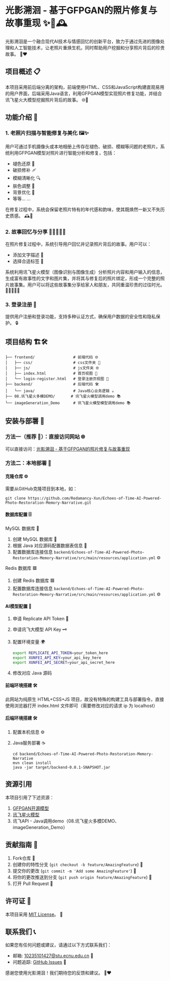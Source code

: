 # 光影溯洄 - 基于GFPGAN的照片修复与故事重现 ✨📸🕰️

光影溯洄是一个融合现代AI技术与情感回忆的创新平台，致力于通过先进的图像处理和人工智能技术，让老照片重焕生机，同时帮助用户挖掘和分享照片背后的珍贵故事。 🧩❤️ 

## 项目概述 📋

本项目采用前后端分离的架构，前端使用HTML、CSS和JavaScript构建直观易用的用户界面，后端采用Java语言，利用GFPGAN模型实现照片修复功能，并结合讯飞星火大模型挖掘照片背后的故事。 🌐🔧

## 功能介绍 🚀

### 1. 老照片扫描与智能修复与美化 🖼️✨

用户可通过手机摄像头或本地相册上传存在褪色、破损、模糊等问题的老照片。系统利用GFPGAN模型对照片进行智能分析和修复，包括：
- 褪色还原 🌈
- 破损修补 🩹
- 模糊清晰化 🔍
- 肤色调整 🎨
- 背景优化 🌆
- 等等... ...

在修复过程中，系统会保留老照片特有的年代感和韵味，使其既焕然一新又不失历史质感。 🕰️🌟

### 2. 故事回忆与分享 📖👨👩👧👦
在照片修复过程中，系统引导用户回忆并记录照片背后的故事。用户可以：
- 添加文字描述 📝
- 选择合适标签 🧩

系统利用讯飞星火模型（图像识别与图像生成）分析照片内容和用户输入的信息，生成富有故事性的文字和图片集，并将其与修复后的照片绑定，形成一个完整的照片故事集。用户可以将这些故事集分享给家人和朋友，共同重温珍贵的过往时光。 💌👨👩👧👦

### 3. 登录注册 🔐

提供用户注册和登录功能，支持多种认证方式，确保用户数据的安全性和隐私保护。 🔒

## 项目结构 🏗️🛠️

```
├── frontend/                 # 前端代码 🌐
│   ├── css/                  # css文件夹 🎨
│   ├── js/                   # js文件夹 🌐
│   ├── index.html            # 首页视图 👀
│   └── login-register.html   # 登录注册页视图 👀
├── backend/                  # 后端代码 🛠️
│   └── java/                 # Java核心业务逻辑 ☕
├── 08.讯飞星火多模DEMO/       # 讯飞星火模型调用demo 📚
└── imageGeneration_Demo      # 讯飞星火模型模型调用demo 📚
```

## 安装与部署 🚀

### 方法一（推荐 🌟）：直接访问网站 🌐

可以直接访问：[光影溯洄 - 基于GFPGAN的照片修复与故事重现](https://chinese.redamancyxun.fun/echo/index.html)

### 方法二：本地部署 🔧

#### 克隆仓库 ⚙️

需要从GitHub克隆项目到本地，如：

```text
git clone https://github.com/Redamancy-Xun/Echoes-of-Time-AI-Powered-Photo-Restoration-Memory-Narrative.git
```

#### 数据库配置 🗄️

MySQL 数据库 🐬

1. 创建 MySQL 数据库 🐬
2. 根据 Java 对应源码配置数据表信息 📜
3. 配置数据库连接信息 `backend/Echoes-of-Time-AI-Powered-Photo-Restoration-Memory-Narrative/src/main/resources/application.yml` ⚙️

Redis 数据库 🟥

1. 创建 Redis 数据库 🟥
2. 配置数据库连接信息 `backend/Echoes-of-Time-AI-Powered-Photo-Restoration-Memory-Narrative/src/main/resources/application.yml` ⚙️

#### AI模型配置 🧠

1. 申请 Replicate API Token 🔑

2. 申请讯飞大模型 API Key 🗝️

3. 配置环境变量 🌍

   ```bash
   export REPLICATE_API_TOKEN=your_token_here
   export XUNFEI_API_KEY=your_api_key_here
   export XUNFEI_API_SECRET=your_api_secret_here
   ```

4. 修改对应 Java 源码

#### 前端环境搭建 🛠️

此网站为纯原生 HTML+CSS+JS 项目，故没有特殊的构建工具与部署指令，直接使用浏览器打开 index.html 文件即可（需要修改对应的请求 ip 为 localhost）

#### 后端环境搭建 🛠️

1. 配置本机信息 ⚙️

2. Java服务部署 ☕

   ```shell
   cd backend/Echoes-of-Time-AI-Powered-Photo-Restoration-Memory-Narrative
   mvn clean install
   java -jar target/backend-0.0.1-SNAPSHOT.jar
   ```

## 资源引用

本项目引用了下述资源：

1. [GFPGAN开源模型](https://github.com/TencentARC/GFPGAN)
2. [讯飞星火模型](https://www.xfyun.cn/)
3. 讯飞API - Java调用demo（08.讯飞星火多模DEMO、imageGeneration_Demo）

## 贡献指南 🤝

1.  Fork仓库 🍴
2.  创建你的特性分支 (`git checkout -b feature/AmazingFeature`) 🌱
3.  提交你的更改 (`git commit -m 'Add some AmazingFeature'`) 💬
4.  将你的更改推送到分支 (`git push origin feature/AmazingFeature`) 🚀
5.  打开 Pull Request 👐

## 许可证 📄

本项目采用 [MIT License](LICENSE)。 📜

## 联系我们 📞

如果您有任何问题或建议，请通过以下方式联系我们：
- 邮箱: 10235101427@stu.ecnu.edu.cn 📧
- 问题追踪: [GitHub Issues](https://github.com/Redamancy-Xun/Echoes-of-Time-AI-Powered-Photo-Restoration-Memory-Narrative/issues) 🐛

感谢您使用光影溯洄！我们期待您的反馈和建议。 🙏❤️
    
